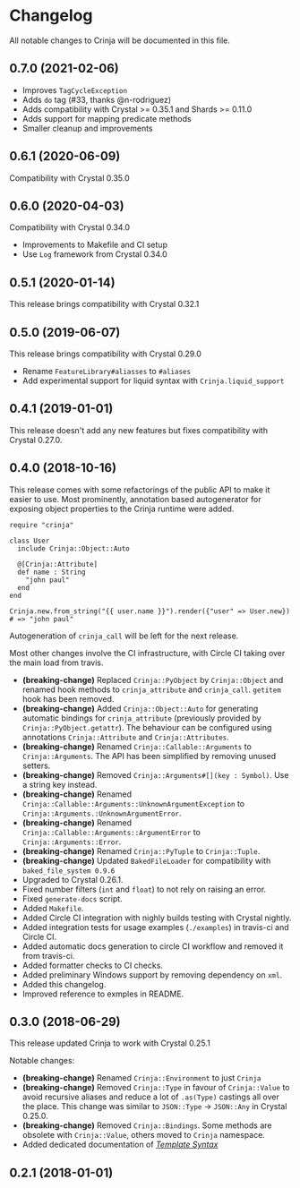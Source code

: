 # Changelog
All notable changes to Crinja will be documented in this file.

## 0.7.0 (2021-02-06)

* Improves `TagCycleException`
* Adds `do` tag (#33, thanks @n-rodriguez)
* Adds compatibility with Crystal >= 0.35.1 and Shards >= 0.11.0
* Adds support for mapping predicate methods
* Smaller cleanup and improvements

## 0.6.1 (2020-06-09)

Compatibility with Crystal 0.35.0

## 0.6.0 (2020-04-03)

Compatibility with Crystal 0.34.0

* Improvements to Makefile and CI setup
* Use `Log` framework from Crystal 0.34.0

## 0.5.1 (2020-01-14)

This release brings compatibility with Crystal 0.32.1

## 0.5.0 (2019-06-07)

This release brings compatibility with Crystal 0.29.0

* Rename `FeatureLibrary#aliasses` to `#aliases`
* Add experimental support for liquid syntax with `Crinja.liquid_support`

## 0.4.1 (2019-01-01)

This release doesn't add any new features but fixes compatibility with Crystal 0.27.0.

## 0.4.0 (2018-10-16)

This release comes with some refactorings of the public API to make it easier to use.
Most prominently, annotation based autogenerator for exposing object properties to the Crinja runtime were added.

```cr
require "crinja"

class User
  include Crinja::Object::Auto

  @[Crinja::Attribute]
  def name : String
    "john paul"
  end
end

Crinja.new.from_string("{{ user.name }}").render({"user" => User.new}) # => "john paul"
```

Autogeneration of `crinja_call` will be left for the next release.

Most other changes involve the CI infrastructure, with Circle CI taking over the main load from travis.

* **(breaking-change)** Replaced `Crinja::PyObject` by `Crinja::Object` and renamed hook methods to `crinja_attribute` and `crinja_call`. `getitem` hook has been removed.
* **(breaking-change)** Added `Crinja::Object::Auto` for generating automatic bindings for `crinja_attribute` (previously provided by `Crinja::PyObject.getattr`). The behaviour can be configured using annotations `Crinja::Attribute` and `Crinja::Attributes`.
* **(breaking-change)** Renamed `Crinja::Callable::Arguments` to `Crinja::Arguments`. The API has been simplified by removing unused setters.
* **(breaking-change)** Removed `Crinja::Arguments#[](key : Symbol)`. Use a string key instead.
* **(breaking-change)** Renamed `Crinja::Callable::Arguments::UnknownArgumentException` to `Crinja::Arguments.:UnknownArgumentError`.
* **(breaking-change)** Renamed `Crinja::Callable::Arguments::ArgumentError` to `Crinja::Arguments::Error`.
* **(breaking-change)** Renamed `Crinja::PyTuple` to `Crinja::Tuple`.
* **(breaking-change)** Updated `BakedFileLoader` for compatibility with `baked_file_system 0.9.6`
* Upgraded to Crystal 0.26.1.
* Fixed number filters (`int` and `float`) to not rely on raising an error.
* Fixed `generate-docs` script.
* Added `Makefile`.
* Added Circle CI integration with nighly builds testing with Crystal nightly.
* Added integration tests for usage examples (`./examples`) in travis-ci and Circle CI.
* Added automatic docs generation to circle CI workflow and removed it from travis-ci.
* Added formatter checks to CI checks.
* Added preliminary Windows support by removing dependency on `xml`.
* Added this changelog.
* Improved reference to exmples in README.

## 0.3.0 (2018-06-29)

This release updated Crinja to work with Crystal 0.25.1

Notable changes:

* **(breaking-change)** Renamed `Crinja::Environment` to just `Crinja`
* **(breaking-change)** Removed `Crinja::Type` in favour of `Crinja::Value` to avoid recursive aliases and reduce a lot of `.as(Type)` castings all over the place. This change was similar to `JSON::Type` -> `JSON::Any` in Crystal 0.25.0.
* **(breaking-change)** Removed `Crinja::Bindings`. Some methods are obsolete with `Crinja::Value`, others moved to `Crinja` namespace.
* Added dedicated documentation of [*Template Syntax*](https://github.com/straight-shoota/crinja/blob/5b1a3c30fac48f8bfccab5043fbda209f7859046/TEMPLATE_SYNTAX.md)

## 0.2.1 (2018-01-01)

